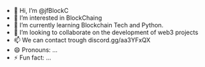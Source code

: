 - 👋 Hi, I’m @jfBlockC
- 👀 I’m interested in BlockChaing
- 🌱 I’m currently learning Blockchain Tech and Python.
- 💞️ I’m looking to collaborate on the development of web3 projects
- 📫 We can contact trough discord.gg/aa3YFxQX
- 😄 Pronouns: ...
- ⚡ Fun fact: ...

<!---
jfBlockC/jfBlockC is a ✨ special ✨ repository because its `README.md` (this file) appears on your GitHub profile.
You can click the Preview link to take a look at your changes.
--->
